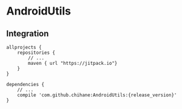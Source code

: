 # AndroidUtils

## Integration

```
allprojects {
    repositories {
        // ...
        maven { url "https://jitpack.io"}
    }
}

dependencies {
    // ...
    compile 'com.github.chihane:AndroidUtils:{release_version}'
}
```